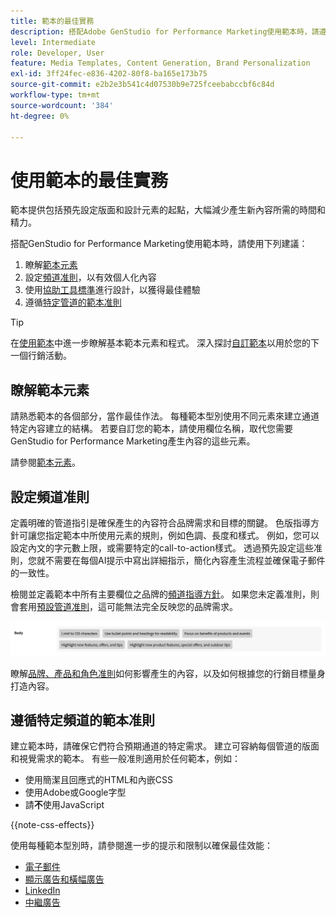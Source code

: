 ```yaml
---
title: 範本的最佳實務
description: 搭配Adobe GenStudio for Performance Marketing使用範本時，請遵循最佳實務作法。
level: Intermediate
role: Developer, User
feature: Media Templates, Content Generation, Brand Personalization
exl-id: 3ff24fec-e836-4202-80f8-ba165e173b75
source-git-commit: e2b2e3b541c4d07530b9e725fceebabccbf6c84d
workflow-type: tm+mt
source-wordcount: '384'
ht-degree: 0%

---
```


# 使用範本的最佳實務

範本提供包括預先設定版面和設計元素的起點，大幅減少產生新內容所需的時間和精力。

搭配GenStudio for Performance Marketing使用範本時，請使用下列建議：

1. 瞭解[範本元素](#know-about-template-elements)
1. 設定[頻道准則](#configure-channel-guidelines)，以有效個人化內容
1. 使用[協助工具標準](accessibility-for-templates.md)進行設計，以獲得最佳體驗
1. 遵循[特定管道的範本准則](#follow-channel-specific-template-guidelines)

>[!TIP]
>
>在[使用範本](use-templates.md)中進一步瞭解基本範本元素和程式。 深入探討[自訂範本](customize-template.md)以用於您的下一個行銷活動。

## 瞭解範本元素

請熟悉範本的各個部分，當作最佳作法。 每種範本型別使用不同元素來建立通道特定內容建立的結構。 若要自訂您的範本，請使用欄位名稱，取代您需要GenStudio for Performance Marketing產生內容的這些元素。

請參閱[範本元素](use-templates.md#template-elements)。

## 設定頻道准則

定義明確的管道指引是確保產生的內容符合品牌需求和目標的關鍵。 色版指導方針可讓您指定範本中所使用元素的規則，例如色調、長度和樣式。 例如，您可以設定內文的字元數上限，或需要特定的call-to-action樣式。 透過預先設定這些准則，您就不需要在每個AI提示中寫出詳細指示，簡化內容產生流程並確保電子郵件的一致性。

檢閱並定義範本中所有主要欄位之品牌的[頻道指導方針](/help/user-guide/guidelines/brands.md#channel-guidelines)。 如果您未定義准則，則會套用[預設管道准則](/help/user-guide/guidelines/brands.md#default-channel-guidelines)，這可能無法完全反映您的品牌需求。

![主體規格](/help/assets/channel-email-body.png)

瞭解[品牌、產品和角色准則](/help/user-guide/guidelines/overview.md)如何影響產生的內容，以及如何根據您的行銷目標量身打造內容。

## 遵循特定頻道的範本准則

建立範本時，請確保它們符合預期通道的特定需求。 建立可容納每個管道的版面和視覺需求的範本。 有些一般准則適用於任何範本，例如：

- 使用簡潔且回應式的HTML和內嵌CSS
- 使用Adobe或Google字型
- 請&#x200B;**不**&#x200B;使用JavaScript

{{note-css-effects}}

使用每種範本型別時，請參閱進一步的提示和限制以確保最佳效能：

- [電子郵件](/help/user-guide/templates/email-template.md)
- [顯示廣告和橫幅廣告](/help/user-guide/templates/display-template.md)
- [LinkedIn](/help/user-guide/templates/linkedin-template.md)
- [中繼廣告](/help/user-guide/templates/meta-template.md)

